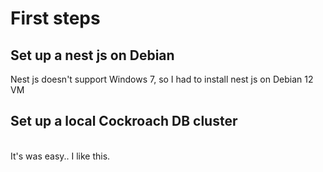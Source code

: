 <h1>First steps</h1>
<h2>Set up a nest js on Debian</h2>
Nest js doesn't support Windows 7, so I had to install nest js on Debian 12 VM 
<h2>Set up a local Cockroach DB cluster</h2>
<br>It's was easy.. I like this.
